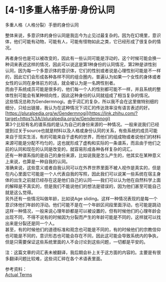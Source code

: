 # \[4-1\]多重人格手册·身份认同

多重人格（人格分裂）手册的身份认同

整体来说，多意识体的身份认同是我迄今为止见过最复杂的。因为在幻境里，意识体，他们可能有动物，可能有人，可能有怪物如此之类，它已经形成了很复杂的情况。

再者身份也是可以被改变的，因此有一些认同可能是浮动的，这个时候可能会换一种词来表述这样的情况，因此可以说这是第1种身份的认同情况，第2种是讲性别认同，因为每一个多意识体的意识体，它们的性别或者说是心理性别可能是不一样的，因此它们会形成各种各样不同的组合圈内，普遍认为如果一个女性的身体或者女性的认同在身体前方的话，就会被认为是一名跨性别者。  
而由于系统成员可能是很多的，他们每一个人的性别都可能不一样，并且系统的整体性别可能会有某种倾向性，因此这种身份的认同就组成了相当复杂的情况。  
这些情况总称为Gendermnogi。由于词汇的复杂，所以我不会在这里做特别细的细分，只给出链接，我认为在这种情况下词汇的传达效率没有语言表述的好。  
[https://pluralpedia.org/w/Gendermnogi](https://link.zhihu.com/?target=https%3A//pluralpedia.org/w/Gendermnogi)  
第3个比较有名的谱系指的是认为自己的身份来源的一种情况。一般来说我们已经提到过关于source也就是材料以及人格或身份认同的关系，有些系统的成员可能来自于现实生活，有的可能来自于虚构的世界，而他们的组成物或者说他们的材料来源可能是分配不均匀的，这也就形成了虚构和实际的一条谱系，而且由于他们之前的认同和现在的认同是改变的，就容易形成各种各样复杂的词汇。  
还有一种谱系指的是自己的身份来源，比如说我是怎么产生的，他其实在某种意义上来说，也算是一种自我的认同。  
准确来说，这些意义或者自我认同可以在外界世界里面不被人视作是真实的，但是在内心里面它可能是一个人代表自我的写照，因此我们可以说某一些系统在宿主身体的出生之前就已经存在这是他们自己的认同——我们可以认为他在自然科学上面的解释是不真实的，但是我们不能说他们的想法是错误的，因为他们甚至可能自己就是这么觉得。  
另外还有一些情况叫做年龄，比如说Age sliding。这样一种情况表现的是每一个意识体他们年龄的浮动。他们可能不是在一个年龄区间段里面浮动，也可能是跳动这样一种情况，一般来说心理年龄都是可以被设置的，但有时候他们的心理年龄会出现不同，不得不说有的时候因为分裂而产生的年龄可能是不同的，这样就可以找出来是分裂还是同一个人。  
甚至，有的时候他们的道德标准和观念也可能是不同的，有的时候他们的宗教信仰也可能是不同的，意识形态也可能会存在不同，因此这可能会导致系统内的争执，但是只需要保证这些系统里面的人不会讨论到这些问题，一切都是平安的。

注：这篇文章的词汇表未被翻译，我后期会补上关于这方面的内容的。主要是有很多翻译问题比较难，这些词汇碎在各个术语表里面。

参考资料：  
[Actual Terms](https://link.zhihu.com/?target=https%3A//pluralpedia.org/w/Category%3AActual%5FTerms "啊——又是转义")

